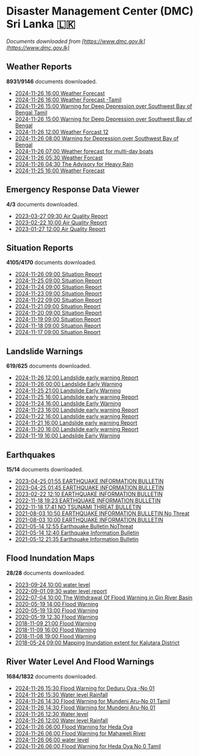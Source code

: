 # Disaster Management Center (DMC) Sri Lanka :sri_lanka:

*Documents downloaded from [https://www.dmc.gov.lk](https://www.dmc.gov.lk)*

## Weather Reports

**8931/9146** documents downloaded.

* [2024-11-26 16:00 Weather Forecast](data/weather-reports/20241126.1600.weather-forecast.pdf)
* [2024-11-26 16:00 Weather Forecast -Tamil](data/weather-reports/20241126.1600.weather-forecast-tamil.pdf)
* [2024-11-26 15:00 Warning for Deep Depression over Southwest Bay of Bengal Tamil](data/weather-reports/20241126.1500.warning-for-deep-depression-over-southwest-bay-of-bengal-tamil.pdf)
* [2024-11-26 15:00 Warning for Deep Depression over Southwest Bay of Bengal](data/weather-reports/20241126.1500.warning-for-deep-depression-over-southwest-bay-of-bengal.pdf)
* [2024-11-26 12:00 Weather Forcast 12](data/weather-reports/20241126.1200.weather-forcast-12.pdf)
* [2024-11-26 08:00 Warning for Depression over Southwest Bay of Bengal](data/weather-reports/20241126.0800.warning-for-depression-over-southwest-bay-of-bengal.pdf)
* [2024-11-26 07:00 Weather forecast for multi-day boats](data/weather-reports/20241126.0700.weather-forecast-for-multiday-boats.pdf)
* [2024-11-26 05:30 Weather Forcast](data/weather-reports/20241126.0530.weather-forcast.pdf)
* [2024-11-26 04:30 The Advisory for Heavy Rain](data/weather-reports/20241126.0430.the-advisory-for-heavy-rain.pdf)
* [2024-11-25 16:00 Weather Forecast](data/weather-reports/20241125.1600.weather-forecast.pdf)

## Emergency Response Data Viewer

**4/3** documents downloaded.

* [2023-03-27 09:30 Air Quality Report](data/emergency-response-data-viewer/20230327.0930.air-quality-report.pdf)
* [2023-02-22 10:00 Air Quality Report](data/emergency-response-data-viewer/20230222.1000.air-quality-report.pdf)
* [2023-01-27 12:00 Air Quality Report](data/emergency-response-data-viewer/20230127.1200.air-quality-report.pdf)

## Situation Reports

**4105/4170** documents downloaded.

* [2024-11-26 09:00 Situation Report](data/situation-reports/20241126.0900.situation-report.pdf)
* [2024-11-25 09:00 Situation Report](data/situation-reports/20241125.0900.situation-report.pdf)
* [2024-11-24 09:00 Situation Report](data/situation-reports/20241124.0900.situation-report.pdf)
* [2024-11-23 09:00 Situation Report](data/situation-reports/20241123.0900.situation-report.pdf)
* [2024-11-22 09:00 Situation Report](data/situation-reports/20241122.0900.situation-report.pdf)
* [2024-11-21 09:00 Situation Report](data/situation-reports/20241121.0900.situation-report.pdf)
* [2024-11-20 09:00 Situation Report](data/situation-reports/20241120.0900.situation-report.pdf)
* [2024-11-19 09:00 Situation Report](data/situation-reports/20241119.0900.situation-report.pdf)
* [2024-11-18 09:00 Situation Report](data/situation-reports/20241118.0900.situation-report.pdf)
* [2024-11-17 09:00 Situation Report](data/situation-reports/20241117.0900.situation-report.pdf)

## Landslide Warnings

**619/625** documents downloaded.

* [2024-11-26 12:00 Landslide early warning Report](data/landslide-warnings/20241126.1200.landslide-early-warning-report.pdf)
* [2024-11-26 00:00 Landslide Early Warning](data/landslide-warnings/20241126.0000.landslide-early-warning.pdf)
* [2024-11-25 21:00 Landslide Early Warning](data/landslide-warnings/20241125.2100.landslide-early-warning.pdf)
* [2024-11-25 16:00 Landslide early warning Report](data/landslide-warnings/20241125.1600.landslide-early-warning-report.pdf)
* [2024-11-24 16:00 Landslide Early Warning](data/landslide-warnings/20241124.1600.landslide-early-warning.pdf)
* [2024-11-23 16:00 Landslide early warning Report](data/landslide-warnings/20241123.1600.landslide-early-warning-report.pdf)
* [2024-11-22 16:00 Landslide early warning Report](data/landslide-warnings/20241122.1600.landslide-early-warning-report.pdf)
* [2024-11-21 16:00 Landslide early warning Report](data/landslide-warnings/20241121.1600.landslide-early-warning-report.pdf)
* [2024-11-20 16:00 Landslide early warning Report](data/landslide-warnings/20241120.1600.landslide-early-warning-report.pdf)
* [2024-11-19 16:00 Landslide Early Warning](data/landslide-warnings/20241119.1600.landslide-early-warning.pdf)

## Earthquakes

**15/14** documents downloaded.

* [2023-04-25 01:55 EARTHQUAKE INFORMATION BULLETIN](data/earthquakes/20230425.0155.earthquake-information-bulletin.pdf)
* [2023-04-25 01:45 EARTHQUAKE INFORMATION BULLETIN](data/earthquakes/20230425.0145.earthquake-information-bulletin.pdf)
* [2023-02-22 12:10 EARTHQUAKE INFORMATION BULLETIN](data/earthquakes/20230222.1210.earthquake-information-bulletin.pdf)
* [2022-11-18 19:23 EARTHQUAKE INFORMATION BULLETIN](data/earthquakes/20221118.1923.earthquake-information-bulletin.pdf)
* [2022-11-18 17:41 NO TSUNAMI THREAT BULLETIN](data/earthquakes/20221118.1741.no-tsunami-threat-bulletin.pdf)
* [2021-08-03 10:50 EARTHQUAKE INFORMATION BULLETIN No Threat](data/earthquakes/20210803.1050.earthquake-information-bulletin-no-threat.pdf)
* [2021-08-03 10:00 EARTHQUAKE INFORMATION BULLETIN](data/earthquakes/20210803.1000.earthquake-information-bulletin.pdf)
* [2021-05-14 12:55 Earthquake Bulletin NoThreat](data/earthquakes/20210514.1255.earthquake-bulletin-nothreat.pdf)
* [2021-05-14 12:40 Earthquake Information Bulletin](data/earthquakes/20210514.1240.earthquake-information-bulletin.pdf)
* [2021-05-12 21:35 Earthquake Information Bulletin](data/earthquakes/20210512.2135.earthquake-information-bulletin.pdf)

## Flood Inundation Maps

**28/28** documents downloaded.

* [2023-09-24 10:00 water level](data/flood-inundation-maps/20230924.1000.water-level.pdf)
* [2022-09-01 09:30 water level report](data/flood-inundation-maps/20220901.0930.water-level-report.pdf)
* [2022-07-04 10:00 The Withdrawal Of Flood Warning in Gin River Basin](data/flood-inundation-maps/20220704.1000.the-withdrawal-of-flood-warning-in-gin-river-basin.pdf)
* [2020-05-19 14:00 Flood Warning](data/flood-inundation-maps/20200519.1400.flood-warning.pdf)
* [2020-05-19 13:00 Flood Warning](data/flood-inundation-maps/20200519.1300.flood-warning.pdf)
* [2020-05-19 12:30 Flood Warning](data/flood-inundation-maps/20200519.1230.flood-warning.pdf)
* [2018-11-09 21:00 Flood Warning](data/flood-inundation-maps/20181109.2100.flood-warning.PDF)
* [2018-11-09 16:00 Flood Warning](data/flood-inundation-maps/20181109.1600.flood-warning.PDF)
* [2018-11-08 19:00 Flood Warning](data/flood-inundation-maps/20181108.1900.flood-warning.PDF)
* [2018-05-24 09:00 Mapping Inundation extent for Kalutara District](data/flood-inundation-maps/20180524.0900.mapping-inundation-extent-for-kalutara-district.pdf)

## River Water Level And Flood Warnings

**1684/1832** documents downloaded.

* [2024-11-26 15:30 Flood Warning for Deduru Oya -No 01](data/river-water-level-and-flood-warnings/20241126.1530.flood-warning-for-deduru-oya-no-01.pdf)
* [2024-11-26 15:30 Water level  Rainfall](data/river-water-level-and-flood-warnings/20241126.1530.water-level-rainfall.jpg)
* [2024-11-26 14:30 Flood Warning for Mundeni Aru-No 01 Tamil](data/river-water-level-and-flood-warnings/20241126.1430.flood-warning-for-mundeni-aruno-01-tamil.pdf)
* [2024-11-26 14:30 Flood Warning for Mundeni Aru-No 01](data/river-water-level-and-flood-warnings/20241126.1430.flood-warning-for-mundeni-aruno-01.pdf)
* [2024-11-26 12:30 Water level](data/river-water-level-and-flood-warnings/20241126.1230.water-level.jpg)
* [2024-11-26 12:00 Water level  Rainfall](data/river-water-level-and-flood-warnings/20241126.1200.water-level-rainfall.jpg)
* [2024-11-26 06:00 Flood Warning for Heda Oya](data/river-water-level-and-flood-warnings/20241126.0600.flood-warning-for-heda-oya.pdf)
* [2024-11-26 06:00 Flood Warning for Mahaweli River](data/river-water-level-and-flood-warnings/20241126.0600.flood-warning-for-mahaweli-river.pdf)
* [2024-11-26 06:00 water level](data/river-water-level-and-flood-warnings/20241126.0600.water-level.jpg)
* [2024-11-26 06:00 Flood Warning for Heda Oya No 0  Tamil](data/river-water-level-and-flood-warnings/20241126.0600.flood-warning-for-heda-oya-no-0-tamil.pdf)
